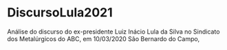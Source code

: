 # DiscursoLula2021
Análise do discurso do ex-presidente Luiz Inácio Lula da Silva no Sindicato dos Metalúrgicos do ABC, em 10/03/2020 São Bernardo do Campo, 
